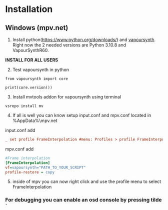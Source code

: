 # Installation 
## Windows (mpv.net)

1. Install python(https://www.python.org/downloads/) and [vapoursynth](http://www.vapoursynth.com/doc/installation.html). Right now the 2 needed versions are Python 3.10.8 and VapourSynthR60. 

**INSTALL FOR ALL USERS**

2. Test vapoursynth in python

```
from vapoursynth import core

print(core.version())
```
3. Install mvtools addon for vapoursynth using terminal

```
vsrepo install mv
```


4. If all is well you can know setup input.conf and mpv.conf located in %AppData%\mpv.net

input.conf add

```ini
_ set profile FrameInterpolation #menu: Profiles > profile FrameInterpolation
```
mpv.conf add 
```ini
#Frame interpolation
[FrameInterpolation]
vf=vapoursynth="PATH_TO_YOUR_SCRIPT"
profile-restore = copy
```

5. inside of mpv you can now right click and use the profile menu to select FrameInterpolation

### For debugging you can enable an osd console by pressing tilde `
